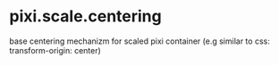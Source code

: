 # pixi.scale.centering
base centering mechanizm for scaled pixi container (e.g similar to css: transform-origin: center)
